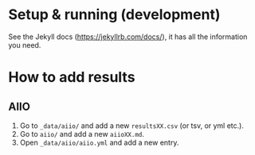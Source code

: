 # Setup & running (development)

See the Jekyll docs (https://jekyllrb.com/docs/), it has all the information you need.

# How to add results

## AIIO

1. Go to `_data/aiio/` and add a new `resultsXX.csv` (or tsv, or yml etc.).
1. Go to `aiio/` and add a new `aiioXX.md`.
1. Open `_data/aiio/aiio.yml` and add a new entry.
